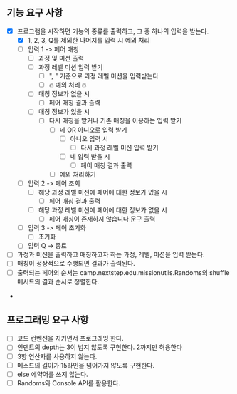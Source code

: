 ## 기능 요구 사항

- [x] 프로그램을 시작하면 기능의 종류를 출력하고, 그 중 하나의 입력을 받는다.
  - [x] 1, 2, 3, Q를 제외한 나머지를 입력 시 예외 처리
  - [ ] 입력 1 -> 페어 매칭
    - [ ] 과정 및 미션 출력
    - [ ] 과정 레벨 미션 입력 받기
      - [ ] ", " 기준으로 과정 레벨 미션을 입력받는다
      - [ ] 🔥 예외 처리 🔥
    - [ ] 매칭 정보가 없을 시
      - [ ] 페어 매칭 결과 출력
    - [ ] 매칭 정보가 있을 시
      - [ ] 다시 매칭을 받거나 기존 매칭을 이용하는 입력 받기
        - [ ] 네 OR 아니오로 입력 받기
          - [ ] 아니오 입력 시
            - [ ] 다시 과정 레벨 미션 입력 받기
          - [ ] 네 입력 받을 시
            - [ ] 페어 매칭 결과 출력
        - [ ] 예외 처리하기
  - [ ] 입력 2 -> 페어 조회
    - [ ] 해당 과정 레벨 미션에 페어에 대한 정보가 있을 시
      -  [ ] 페어 매칭 결과 출력
    - [ ] 해당 과정 레벨 미션에 페어에 대한 정보가 없을 시
      - [ ] 페어 매칭이 존재하지 않습니다 문구 출력
  - [ ] 입력 3 -> 페어 초기화
    - [ ] 초기화
  - [ ] 입력 Q -> 종료
- [ ] 과정과 미션을 출력하고 매칭하고자 하는 과정, 레벨, 미션을 입력 받는다.
- [ ] 매칭이 정상적으로 수행되면 결과가 출력된다.
- [ ] 출력되는 페어의 순서는 camp.nextstep.edu.missionutils.Randoms의 shuffle 메서드의 결과 순서로 정렬한다.
- 




## 프로그래밍 요구 사항
- [ ] 코드 컨벤션을 지키면서 프로그래밍 한다.
- [ ] 인덴트의 depth는 3이 넘지 않도록 구현한다. 2까지만 허용한다
- [ ] 3항 연산자를 사용하지 않는다.
- [ ] 메소드의 길이가 15라인을 넘어가지 않도록 구현한다.
- [ ] else 예약어를 쓰지 않는다.
- [ ] Randoms와 Console API를 활용한다.
